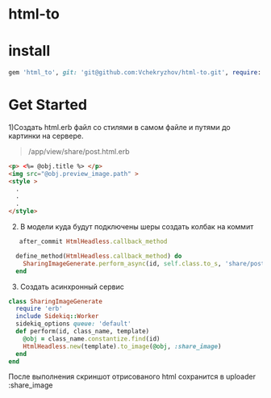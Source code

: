 # html-to
# install
``` ruby
gem 'html_to', git: 'git@github.com:Vchekryzhov/html-to.git', require: 'html_headless'
```

# Get Started

1)Создать html.erb файл со стилями в самом файле и путями до картинки на сервере.
> /app/view/share/post.html.erb
``` html
<p> <%= @obj.title %> </p>
<img src="@obj.preview_image.path" >
<style >
  .
  .
  .
</style>
```
2) В модели куда будут подключены шеры создать колбак на коммит
``` ruby
   after_commit HtmlHeadless.callback_method

  define_method(HtmlHeadless.callback_method) do
    SharingImageGenerate.perform_async(id, self.class.to_s, 'share/post')
  end
```
3) Создать асинхронный сервис
``` ruby
class SharingImageGenerate
  require 'erb'
  include Sidekiq::Worker
  sidekiq_options queue: 'default'
  def perform(id, class_name, template)
    @obj = class_name.constantize.find(id)
    HtmlHeadless.new(template).to_image(@obj, :share_image)
  end
end

```

После выполнения скриншот отрисованого html сохранится в uploader :share_image

